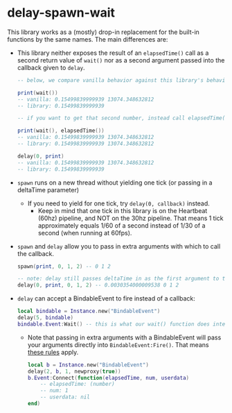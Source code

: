 # delay-spawn-wait
This library works as a (mostly) drop-in replacement for the built-in functions by the same names. The main differences are:

- This library neither exposes the result of an `elapsedTime()` call as a second return value of `wait()` nor as a second argument passed into the callback given to `delay`.

	```lua
	-- below, we compare vanilla behavior against this library's behavior:

	print(wait())
	-- vanilla: 0.15499839999939 13074.348632812
	-- library: 0.15499839999939

	-- if you want to get that second number, instead call elapsedTime()

	print(wait(), elapsedTime())
	-- vanilla: 0.15499839999939 13074.348632812
	-- library: 0.15499839999939 13074.348632812

	delay(0, print)
	-- vanilla: 0.15499839999939 13074.348632812
	-- library: 0.15499839999939
	```

- `spawn` runs on a new thread without yielding one tick (or passing in a deltaTime parameter)
  - If you need to yield for one tick, try `delay(0, callback)` instead.
    - Keep in mind that one tick in this library is on the Heartbeat (60hz) pipeline, and NOT on the 30hz pipeline. That means 1 tick approximately equals 1/60 of a second instead of 1/30 of a second (when running at 60fps).

- `spawn` and `delay` allow you to pass in extra arguments with which to call the callback.
	```lua
	spawn(print, 0, 1, 2) -- 0 1 2

	-- note: delay still passes deltaTime in as the first argument to the callback!
	delay(0, print, 0, 1, 2) -- 0.0030354000009538 0 1 2
	```
- `delay` can accept a BindableEvent to fire instead of a callback:
	```lua
	local bindable = Instance.new("BindableEvent")
	delay(5, bindable)
	bindable.Event:Wait() -- this is what our wait() function does internally!
	```
	- Note that passing in extra arguments with a BindableEvent will pass your arguments directly into `BindableEvent:Fire()`. That means [these rules](https://developer.roblox.com/en-us/api-reference/function/BindableEvent/Fire) apply.
		```lua
		local b = Instance.new("BindableEvent")
		delay(2, b, 1, newproxy(true))
		b.Event:Connect(function(elapsedTime, num, userdata)
			-- elapsedTime: (number)
			-- num: 1
			-- userdata: nil
		end)
		```
